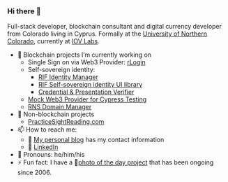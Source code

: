 ### Hi there 👋

Full-stack developer, blockchain consultant and digital currency developer from Colorado living in Cyprus. Formally at the [University of Northern Colorado](https://www.unco.edu), currently at [IOV Labs](https://iovlabs.org/).

- 🔭 Blockchain projects I’m currently working on
  - Single Sign on via Web3 Provider: [rLogin](https://github.com/rsksmart/rLogin)
  - Self-sovereign identity:
    - [RIF Identity Manager](https://github.com/rsksmart/rif-identity-manager)
    - [RIF Self-sovereign identity UI library](https://github.com/rsksmart/rif-identity-ui)
    - [Credential & Presentation Verifier](https://github.com/rsksmart/rif-credential-verifier)
  - [Mock Web3 Provider for Cypress Testing](https://github.com/rsksmart/mock-web3-provider)
  - [RNS Domain Manager](https://github.com/rnsdomains/rns-manager-react)
- 🎼 Non-blockchain projects
  - [PracticeSightReading.com](https://practicesightreading.com)
- 📫 How to reach me: 
  - 📝 [My personal blog](https://developerjesse.com) has my contact information
  - 🔗 [LinkedIn](https://www.linkedin.com/in/jessgusclark/)
- 🌱 Pronouns: he/him/his
- ⚡ Fun fact: I have a 📸[photo of the day project](https://jesse.photo) that has been ongoing since 2006.

<!--
**jessgusclark/jessgusclark** is a ✨ _special_ ✨ repository because its `README.md` (this file) appears on your GitHub profile.

Here are some ideas to get you started:

😄
- 🌱 I’m currently learning
  - Advanced JavaScript
- 👯 I’m looking to collaborate on ...
- 🤔 I’m looking for help with ...
- 💬 Ask me about ...


-->

